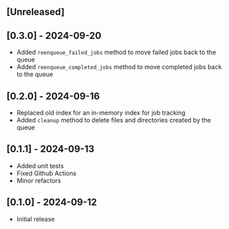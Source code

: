 ## [Unreleased]

## [0.3.0] - 2024-09-20
- Added `reenqueue_failed_jobs` method to move failed jobs back to the queue
- Added `reenqueue_completed_jobs` method to move completed jobs back to the queue

## [0.2.0] - 2024-09-16
- Replaced old index for an in-memory index for job tracking
- Added `cleanup` method to delete files and directories created by the queue

## [0.1.1] - 2024-09-13
- Added unit tests
- Fixed Github Actions
- Minor refactors

## [0.1.0] - 2024-09-12
- Initial release
